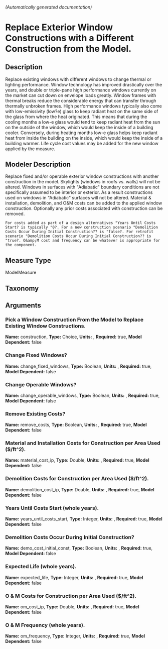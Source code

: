 

###### (Automatically generated documentation)

# Replace Exterior Window Constructions with a Different Construction from the Model.

## Description
Replace existing windows with different windows to change thermal or lighting performance.  Window technology has improved drastically over the years, and double or triple-pane high performance windows currently on the market can cut down on envelope loads greatly.  Window frames with thermal breaks reduce the considerable energy that can transfer through thermally unbroken frames.  High performance windows typically also come with low-emissivity (low?e) glass to keep radiant heat on the same side of the glass from where the heat originated. This means that during the cooling months a low-e glass would tend to keep radiant heat from the sun on the outside of the window, which would keep the inside of a building cooler. Conversely, during heating months low-e glass helps keep radiant heat from inside the building on the inside, which would keep the inside of a building warmer.  Life cycle cost values may be added for the new window applied by the measure.

## Modeler Description
Replace fixed and/or operable exterior window constructions with another construction in the model.  Skylights (windows in roofs vs. walls) will not be altered. Windows in surfaces with "Adiabatic" boundary conditions are not specifically assumed to be interior or exterior. As a result constructions used on windows in "Adiabatic" surfaces will not be altered. Material &amp; installation, demolition, and O&amp;M costs can be added to the applied window construction. Optionally any prior costs associated with construction can be removed.

    For costs added as part of a design alternatives "Years Until Costs Start? is typically "0?. For a new construction scenario "Demolition Costs Occur During Initial Construction?? is "false?. For retrofit scenario "Demolition Costs Occur During Initial Construction?? is "true?. O&amp;M cost and frequency can be whatever is appropriate for the component.

## Measure Type
ModelMeasure

## Taxonomy


## Arguments


### Pick a Window Construction From the Model to Replace Existing Window Constructions.

**Name:** construction,
**Type:** Choice,
**Units:** ,
**Required:** true,
**Model Dependent:** false

### Change Fixed Windows?

**Name:** change_fixed_windows,
**Type:** Boolean,
**Units:** ,
**Required:** true,
**Model Dependent:** false

### Change Operable Windows?

**Name:** change_operable_windows,
**Type:** Boolean,
**Units:** ,
**Required:** true,
**Model Dependent:** false

### Remove Existing Costs?

**Name:** remove_costs,
**Type:** Boolean,
**Units:** ,
**Required:** true,
**Model Dependent:** false

### Material and Installation Costs for Construction per Area Used ($/ft^2).

**Name:** material_cost_ip,
**Type:** Double,
**Units:** ,
**Required:** true,
**Model Dependent:** false

### Demolition Costs for Construction per Area Used ($/ft^2).

**Name:** demolition_cost_ip,
**Type:** Double,
**Units:** ,
**Required:** true,
**Model Dependent:** false

### Years Until Costs Start (whole years).

**Name:** years_until_costs_start,
**Type:** Integer,
**Units:** ,
**Required:** true,
**Model Dependent:** false

### Demolition Costs Occur During Initial Construction?

**Name:** demo_cost_initial_const,
**Type:** Boolean,
**Units:** ,
**Required:** true,
**Model Dependent:** false

### Expected Life (whole years).

**Name:** expected_life,
**Type:** Integer,
**Units:** ,
**Required:** true,
**Model Dependent:** false

### O & M Costs for Construction per Area Used ($/ft^2).

**Name:** om_cost_ip,
**Type:** Double,
**Units:** ,
**Required:** true,
**Model Dependent:** false

### O & M Frequency (whole years).

**Name:** om_frequency,
**Type:** Integer,
**Units:** ,
**Required:** true,
**Model Dependent:** false




